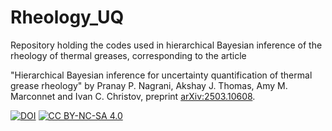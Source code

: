 # Rheology_UQ

Repository holding the codes used in hierarchical Bayesian inference of the rheology of thermal greases, corresponding to the article 

"Hierarchical Bayesian inference for uncertainty quantification of thermal grease rheology" 
by Pranay P. Nagrani, Akshay J. Thomas, Amy M. Marconnet and Ivan C. Christov, 
preprint [arXiv:2503.10608](https://arxiv.org/abs/2503.10608).

[![DOI](https://zenodo.org/badge/DOI/10.5281/zenodo.15616035.svg)](https://doi.org/10.5281/zenodo.15616035)
[![CC BY-NC-SA 4.0][cc-by-nc-sa-shield]][cc-by-nc-sa]

[cc-by-nc-sa]: http://creativecommons.org/licenses/by-nc-sa/4.0/
[cc-by-nc-sa-shield]: https://img.shields.io/badge/License-CC%20BY--NC--SA%204.0-lightgrey.svg
